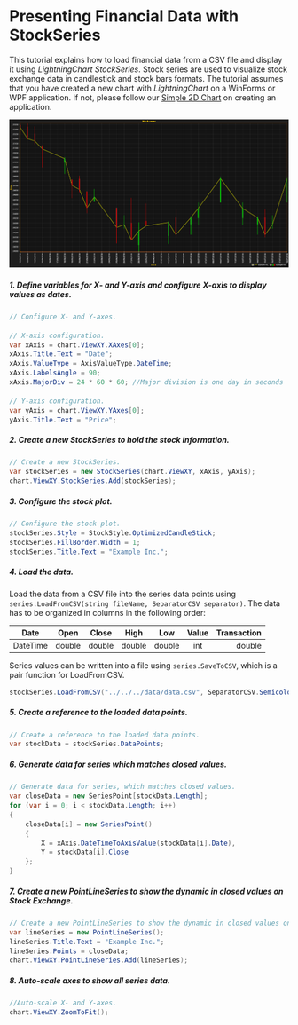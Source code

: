 # Presenting Financial Data with StockSeries

This tutorial explains how to load financial data from a CSV file and display it using *LightningChart StockSeries*. Stock series are used to visualize stock exchange data in candlestick and stock bars formats. The tutorial assumes that you have created a new chart with *LightningChart* on a WinForms or WPF application. If not, please follow our [Simple 2D Chart](https://www.arction.com/tutorials/#/lcu_tutorial_simple2Dchart_01) on creating an application. 

![](./assets/chart-stockseries-2d-winforms-wpf.png)

#####  1. Define variables for X- and Y-axis and configure X-axis to display values as dates.

```csharp
// Configure X- and Y-axes.

// X-axis configuration.
var xAxis = chart.ViewXY.XAxes[0];
xAxis.Title.Text = "Date";
xAxis.ValueType = AxisValueType.DateTime;
xAxis.LabelsAngle = 90;
xAxis.MajorDiv = 24 * 60 * 60; //Major division is one day in seconds

// Y-axis configuration.
var yAxis = chart.ViewXY.YAxes[0];
yAxis.Title.Text = "Price";
```

##### 2. Create a new StockSeries to hold the stock information.

```csharp
// Create a new StockSeries.
var stockSeries = new StockSeries(chart.ViewXY, xAxis, yAxis);
chart.ViewXY.StockSeries.Add(stockSeries);
```

##### 3. Configure the stock plot.

```csharp
// Configure the stock plot.
stockSeries.Style = StockStyle.OptimizedCandleStick;
stockSeries.FillBorder.Width = 1;
stockSeries.Title.Text = "Example Inc.";
```

##### 4. Load the data.

Load the data from a CSV file into the series data points using `series.LoadFromCSV(string fileName, SeparatorCSV separator)`. The data has to be organized in columns in the following order:
    
|   Date   |   Open   |   Close   |   High   |   Low   |  Value  |  Transaction|
| -------- |:--------:|:---------:|:--------:|:-------:|:-------:|-----------:|
| DateTime |  double  |   double  |  double  | double  |   int   |   double   |

Series values can be written into a file using `series.SaveToCSV`, which is a pair function for LoadFromCSV.

```csharp
stockSeries.LoadFromCSV("../../../data/data.csv", SeparatorCSV.Semicolon);
```

##### 5. Create a reference to the loaded data points.

```csharp
// Create a reference to the loaded data points.
var stockData = stockSeries.DataPoints;
```

##### 6. Generate data for series which matches closed values.

```csharp
// Generate data for series, which matches closed values.
var closeData = new SeriesPoint[stockData.Length];
for (var i = 0; i < stockData.Length; i++)
{
    closeData[i] = new SeriesPoint()
    {
        X = xAxis.DateTimeToAxisValue(stockData[i].Date),
        Y = stockData[i].Close
    };
}
```

##### 7. Create a new PointLineSeries to show the dynamic in closed values on Stock Exchange.

```csharp
// Create a new PointLineSeries to show the dynamic in closed values on Stock Exchange.
var lineSeries = new PointLineSeries();
lineSeries.Title.Text = "Example Inc.";
lineSeries.Points = closeData;
chart.ViewXY.PointLineSeries.Add(lineSeries);
```

##### 8. Auto-scale axes to show all series data.

```csharp
//Auto-scale X- and Y-axes.
chart.ViewXY.ZoomToFit();
```

